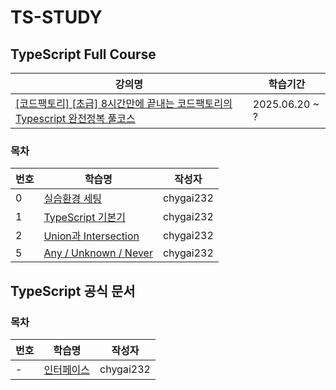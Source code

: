 # TS-STUDY

## TypeScript Full Course

| 강의명                                                                                                | 학습기간       |
| ----------------------------------------------------------------------------------------------------- | -------------- |
| [[코드팩토리] [초급] 8시간만에 끝내는 코드팩토리의 Typescript 완전정복 풀코스](https://inf.run/J3yWu) | 2025.06.20 ~ ? |

### 목차

| 번호 | 학습명                                                                                        | 작성자    |
| ---- | --------------------------------------------------------------------------------------------- | --------- |
| 0    | [실습환경 세팅](./ts_full_course/0_settings/0_settings.md)                                    | chygai232 |
| 1    | [TypeScript 기본기](./ts_full_course/1_basic/1_basic.md)                                      | chygai232 |
| 2    | [Union과 Intersection](./ts_full_course/2_union_and_intersection/2_union_and_intersection.md) | chygai232 |
| 5    | [Any / Unknown / Never](./ts_full_course/5_any_unknown_never/5_any_unknown_never.md)          | chygai232 |

## TypeScript 공식 문서

### 목차

| 번호 | 학습명                                                                            | 작성자    |
| ---- | --------------------------------------------------------------------------------- | --------- |
| -    | [인터페이스](./ts_docs/get_started/handbook/every_types/interfaces/interfaces.md) | chygai232 |
